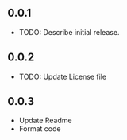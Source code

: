 ## 0.0.1
* TODO: Describe initial release.
## 0.0.2
* TODO: Update License file
## 0.0.3
* Update Readme
* Format code
